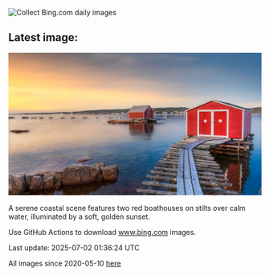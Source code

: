 ![Collect Bing.com daily images](https://github.com/counter2015/bing-daily-images/workflows/Collect%20Bing.com%20daily%20images/badge.svg)
## Latest image:
![](images/CanadaDayFogo.jpg)

A serene coastal scene features two red boathouses on stilts over calm water, illuminated by a soft, golden sunset.

Use GitHub Actions to download www.bing.com images.

Last update: 2025-07-02 01:36:24 UTC

All images since 2020-05-10 [here](https://github.com/counter2015/bing-daily-images/tree/master/images)
